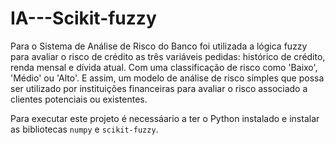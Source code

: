 # IA---Scikit-fuzzy

Para o Sistema de Análise de Risco do Banco foi utilizada a lógica fuzzy para avaliar o risco de crédito as três variáveis pedidas: histórico de crédito, renda mensal e dívida atual. Com uma classificação de risco como 'Baixo', 'Médio' ou 'Alto'. E assim, um modelo de análise de risco simples que possa ser utilizado por instituições financeiras para avaliar o risco associado a clientes potenciais ou existentes. 

Para executar este projeto é necessáario a ter o Python instalado e instalar as bibliotecas `numpy` e `scikit-fuzzy`.
